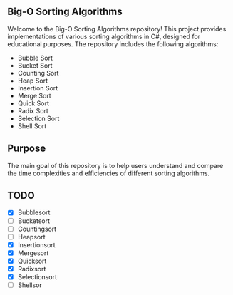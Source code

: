 ## Big-O Sorting Algorithms

Welcome to the Big-O Sorting Algorithms repository! This project provides implementations of various sorting algorithms in C#, designed for educational purposes. The repository includes the following algorithms:

   - Bubble Sort
   - Bucket Sort
   - Counting Sort
   - Heap Sort
   - Insertion Sort
   - Merge Sort
   - Quick Sort
   - Radix Sort
   - Selection Sort
   - Shell Sort

## Purpose

The main goal of this repository is to help users understand and compare the time complexities and efficiencies of different sorting algorithms.

## TODO 
- [x] Bubblesort
- [ ] Bucketsort
- [ ] Countingsort
- [ ] Heapsort
- [x] Insertionsort
- [x] Mergesort
- [x] Quicksort
- [x] Radixsort
- [x] Selectionsort
- [ ] Shellsor
